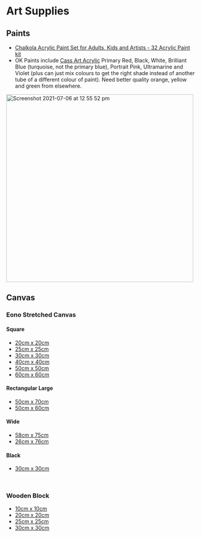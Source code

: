 # Art Supplies

## Paints

- [Chalkola Acrylic Paint Set for Adults, Kids and Artists - 32 Acrylic Paint kit](https://www.amazon.co.uk/dp/B07YP8MQZM/ref=sspa_dk_detail_5?psc=1&pd_rd_i=B07YP8MQZM&pd_rd_w=czEaB&pf_rd_p=8d6f1b33-e9e1-48a7-9bf6-fb23b68a35eb&pd_rd_wg=rcJ9y&pf_rd_r=WMT2S9KG45HRHFMBFKYQ&pd_rd_r=de2939ab-2d2a-48c1-b44d-fa54aa67e297&spLa=ZW5jcnlwdGVkUXVhbGlmaWVyPUEyMFJFSU5WVzE5R1FIJmVuY3J5cHRlZElkPUEwNTE2Nzk4QTFVSk80VEdIMzBBJmVuY3J5cHRlZEFkSWQ9QTAzNjE4MTExM01JRTRZOUZBMjVXJndpZGdldE5hbWU9c3BfZGV0YWlsJmFjdGlvbj1jbGlja1JlZGlyZWN0JmRvTm90TG9nQ2xpY2s9dHJ1ZQ==)
- OK Paints include [Cass Art Acrylic](https://www.cassart.co.uk/painting/acrylic-colour/acrylic-paint/cass-art-studio-acrylic.htm) Primary Red, Black, White, Brilliant Blue (turquoise, not the primary blue), Portrait Pink, Ultramarine and Violet (plus can just mix colours to get the right shade instead of another tube of a different colour of paint). Need better quality orange, yellow and green from elsewhere.

<img width="500" alt="Screenshot 2021-07-06 at 12 55 52 pm" src="https://user-images.githubusercontent.com/11710404/124595930-89c86780-de59-11eb-9884-cd8a11daa1ee.png">


<br/>

## Canvas

### Eono Stretched Canvas

#### Square
- [20cm x 20cm](https://www.amazon.co.uk/Eono-Amazon-Stretched-Canvas-Cotton/dp/B07WZSQ9KJ/ref=psdc_3063485031_t3_B0835282KM?th=1)
- [25cm x 25cm](https://www.amazon.co.uk/Eono-Amazon-Stretched-Canvas-Cotton/dp/B07X41KDM8/ref=psdc_3063485031_t3_B0835282KM?th=1)
- [30cm x 30cm](https://www.amazon.co.uk/Eono-Amazon-Stretched-Canvas-Cotton/dp/B07X41KDM8/ref=psdc_3063485031_t3_B0835282KM?th=1)
- [40cm x 40cm](https://www.amazon.co.uk/Eono-Amazon-Stretched-Canvas-Cotton/dp/B07X2X7G79/ref=psdc_3063485031_t3_B0835282KM?th=1)
- [50cm x 50cm](https://www.amazon.co.uk/Eono-Amazon-Stretched-Canvas-Cotton/dp/B07X5WC12H/ref=psdc_3063485031_t3_B0835282KM?th=1)
- [60cm x 60cm](https://www.amazon.co.uk/Eono-Amazon-Stretched-Canvas-Cotton/dp/B07X54P8XV/ref=psdc_3063485031_t3_B0835282KM?th=1)

#### Rectangular Large
- [50cm x 70cm](https://www.amazon.co.uk/Eono-Amazon-Stretched-Canvas-Cotton/dp/B07X1XG3KP/ref=psdc_3063485031_t3_B0835282KM?th=1)
- [50cm x 60cm](https://www.amazon.co.uk/Eono-Amazon-Stretched-Canvas-Cotton/dp/B07X41KYTQ/ref=psdc_3063485031_t3_B0835282KM?th=1)

#### Wide
- [58cm x 75cm](https://www.amazon.co.uk/Eono-Amazon-Stretched-Canvas-Cotton/dp/B07X2X8VVG/ref=psdc_3063485031_t3_B0835282KM?th=1)
- [26cm x 76cm](https://www.amazon.co.uk/Eono-Amazon-Stretched-Canvas-Cotton/dp/B07WZSNCRQ/ref=psdc_3063485031_t3_B0835282KM?th=1)

#### Black
- [30cm x 30cm](https://www.amazon.co.uk/Stretched-Painting-Acid-Free-Acrylic-Techniques/dp/B07Z6R62R9?ref_=ast_sto_dp&th=1&psc=1)

<br/>

### Wooden Block
- [10cm x 10cm](https://www.amazon.co.uk/Bright-Creations-Unfinished-Blocks-Crafts/dp/B07R51CY99/ref=pd_di_sccai_47/259-6252581-6164219?pd_rd_w=OOJBU&pf_rd_p=2529c273-c9d4-4495-807e-68ed4dfade5e&pf_rd_r=0NCSQACXB4ZFYFK9KRD3&pd_rd_r=d2025132-fe24-44e3-b108-d84c546db031&pd_rd_wg=O1RGM&pd_rd_i=B07R51CY99&psc=1)
- [20cm x 20cm](https://www.amazon.co.uk/JeogYong-Unfinished-Painting-Creative-Homemade/dp/B08G4D1BV8/ref=sr_1_4?dchild=1&keywords=mdf+board+50xm&qid=1625401728&s=kitchen&sr=1-4)
- [25cm x 25cm](https://www.amazon.co.uk/Wooden-Canvas-Pack-Painting-Encaustic/dp/B081X5376R/ref=pd_bxgy_img_1/259-6252581-6164219?pd_rd_w=W5MmO&pf_rd_p=e5130b5a-1765-4699-bcba-dfad57398256&pf_rd_r=RTY0GJNHV5RCGDAGQ5M8&pd_rd_r=50918620-737c-4b89-b9ff-8bb1e389ad6f&pd_rd_wg=oK9yh&pd_rd_i=B081X5376R&psc=1)
- [30cm x 30cm](https://www.amazon.co.uk/Wooden-Canvas-Pack-Painting-Encaustic/dp/B081X5DFJX/ref=pd_bxgy_1/259-6252581-6164219?pd_rd_w=uI6jR&pf_rd_p=e5130b5a-1765-4699-bcba-dfad57398256&pf_rd_r=M5S9Q2YBVQPRAE2VD5FS&pd_rd_r=a15d12ed-8cd0-445a-be5b-ea7719ac9906&pd_rd_wg=Z22LW&pd_rd_i=B081X5DFJX&psc=1)

